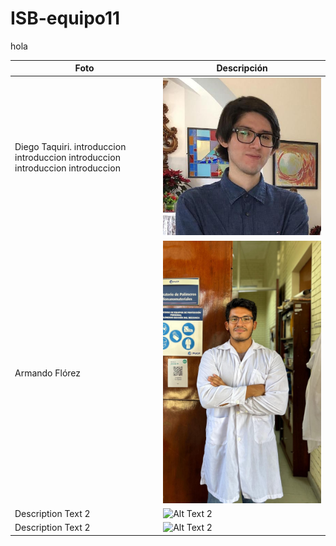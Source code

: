 # ISB-equipo11

hola

| Foto  | Descripción |
| ------------- | ------------- |
| Diego Taquiri. introduccion introduccion introduccion introduccion introduccion | ![](images/diego.jpeg)              |
| Armando Flórez | ![](images/Armando.jpeg)              |
| Description Text 2 | ![Alt Text 2](URL_to_Image_2)              |
| Description Text 2 | ![Alt Text 2](URL_to_Image_2)              |


